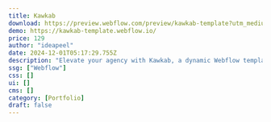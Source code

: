```yaml
---
title: Kawkab
download: https://preview.webflow.com/preview/kawkab-template?utm_medium=preview_link&utm_source=designer&utm_content=kawkab-template&preview=6d9e03bf35bc7d40402801609c22fa09&pageId=66b987ff862ec3d9e6d4cd30&itemId=66b98b4e4a226f7852432b16&locale=en&workflow=preview
demo: https://kawkab-template.webflow.io/
price: 129
author: "ideapeel"
date: 2024-12-01T05:17:29.755Z
description: "Elevate your agency with Kawkab, a dynamic Webflow template designed to showcase your creativity. With sleek designs and customizable layouts, Kawkab empowers your brand to stand out and convert."
ssg: ["Webflow"]
css: []
ui: []
cms: []
category: [Portfolio]
draft: false
---
```

